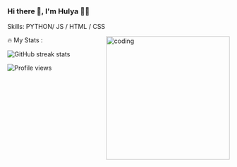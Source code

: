 ### Hi there 👋, I'm Hulya 👩‍💻


Skills: PYTHON/ JS / HTML / CSS

<img align="right" alt="coding" width="280" src="https://media.tenor.com/rePDfDWO3XoAAAAd/hacking.gif">
 
🔥 My Stats :

![GitHub streak stats](https://streak-stats.demolab.com/?user=Hulyamr13&theme=dark)  

![Profile views](https://gpvc.arturio.dev/hulyamr13)  
